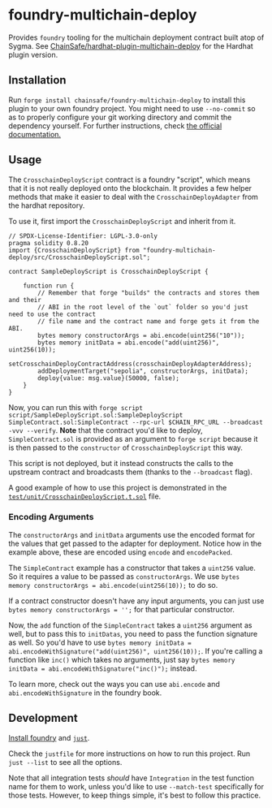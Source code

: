 # foundry-multichain-deploy

Provides `foundry` tooling for the multichain deployment contract built atop of
Sygma. See
[ChainSafe/hardhat-plugin-multichain-deploy]("https://github.com/ChainSafe/hardhat-plugin-multichain-deploy")
for the Hardhat plugin version.

## Installation

Run `forge install chainsafe/foundry-multichain-deploy` to install this plugin to your own foundry project. You might need to use `--no-commit` so as to properly configure your git working directory and commit the dependency yourself. For further instructions, check [the official documentation.](https://book.getfoundry.sh/projects/dependencies)

## Usage

The `CrosschainDeployScript` contract is a foundry "script", which means that it
is not really deployed onto the blockchain. It provides a few helper methods
that make it easier to deal with the `CrosschainDeployAdapter` from the hardhat
repository.

To use it, first import the `CrosschainDeployScript` and inherit from it.

```solidity
// SPDX-License-Identifier: LGPL-3.0-only
pragma solidity 0.8.20
import {CrosschainDeployScript} from "foundry-multichain-deploy/src/CrosschainDeployScript.sol";

contract SampleDeployScript is CrosschainDeployScript {

    function run {
        // Remember that forge "builds" the contracts and stores them and their
        // ABI in the root level of the `out` folder so you'd just need to use the contract
        // file name and the contract name and forge gets it from the ABI.
        bytes memory constructorArgs = abi.encode(uint256("10"));
        bytes memory initData = abi.encode("add(uint256)", uint256(10));
        setCrosschainDeployContractAddress(crosschainDeployAdapterAddress);
        addDeploymentTarget("sepolia", constructorArgs, initData);
        deploy{value: msg.value}(50000, false);
    }
}
```

Now, you can run this with `forge script script/SampleDeployScript.sol:SampleDeployScript SimpleContract.sol:SimpleContract --rpc-url $CHAIN_RPC_URL --broadcast -vvv --verify`.
**Note** that the contract you'd like to deploy, `SimpleContract.sol` is provided as an argument to `forge script` because it is then passed to the `constructor` of `CrosschainDeployScript` this way.

This script is not deployed, but it instead constructs the calls to the upstream
contract and broadcasts them (thanks to the `--broadcast` flag).

A good example of how to use this project is demonstrated in the
[`test/unit/CrosschainDeployScript.t.sol`](test/unit/CrosschainDeployScriptTest.t.sol)
file.

### Encoding Arguments

The `constructorArgs` and `initData` arguments use the encoded format for the
values that get passed to the adapter for deployment. Notice how in the example
above, these are encoded using `encode` and `encodePacked`.

The `SimpleContract` example has a constructor that takes a `uint256` value. So
it requires a value to be passed as `constructorArgs`.  We use `bytes memory
constructorArgs = abi.encode(uint256(10));` to do so.

If a contract constructor doesn't have any input arguments, you can just use
`bytes memory constructorArgs = '';` for that particular constructor.

Now, the `add` function of the `SimpleContract` takes a `uint256` argument as
well, but to pass this to `initDatas`, you need to pass the function signature
as well. So you'd have to use `bytes memory initData =
abi.encodeWithSignature("add(uint256)", uint256(10));`. If you're calling a
function like `inc()` which takes no arguments, just say `bytes memory initData
= abi.encodeWithSignature("inc()");` instead.

To learn more, check out the ways you can use `abi.encode` and
`abi.encodeWithSignature` in the foundry book.


## Development

[Install foundry](https://book.getfoundry.sh/getting-started/installation) and [`just`](https://github.com/casey/just).

Check the `justfile` for more instructions on how to run this project. Run `just --list` to see all the options.

Note that all integration tests *should* have `Integration` in the test function name for them to work, unless you'd like to use `--match-test` specifically for those tests. However, to keep things simple, it's best to follow this practice.